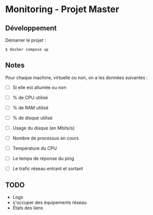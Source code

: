 # Monitoring - Projet Master

## Développement

Démarrer le projet :

```bash
$ docker compose up
```

## Notes

Pour chaque machine, virtuelle ou non, on a les données suivantes :
- [ ] Si elle est allumée ou non
- [ ] % de CPU utilisé
- [ ] % de RAM utilisé
- [ ] % de disque utilisé
- [ ] Usage du disque (en Mbits/s)
- [ ] Nombre de processus en cours
- [ ] Température du CPU
- [ ] Le temps de réponse du ping
- [ ] Le trafic réseau entrant et sortant



## TODO

- Logs
- s'occuper des équipements réseau
- États des liens
